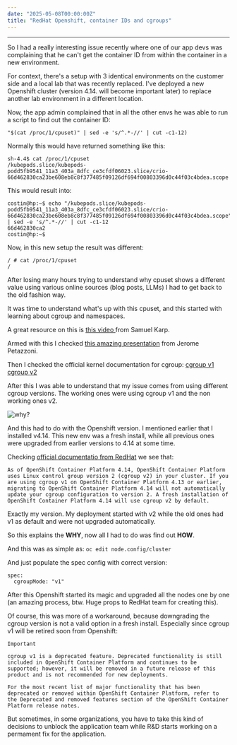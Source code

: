 ```yaml
---
date: "2025-05-08T00:00:00Z"
title: "RedHat Openshift, container IDs and cgroups"
---
```

---

So I had a really interesting issue recently where one of our app devs was complaining that he can't get the container ID from within the container in a new environment.

For context, there's a setup with 3 identical environments on the customer side and a local lab that was recently replaced. I've deployed a new Openshift cluster (version 4.14. will become important later) to replace another lab environment in a different location.

Now, the app admin complained that in all the other envs he was able to run a script to find out the container ID:
```
"$(cat /proc/1/cpuset)" | sed -e 's/^.*-//' | cut -c1-12)
```

Normally this would have returned something like this:
```
sh-4.4$ cat /proc/1/cpuset
/kubepods.slice/kubepods-podd5fb9541_11a3_403a_8dfc_ce3cfdf06023.slice/crio-66d462830ca23be608eb8c8f377485f09126df694f00803396d0c44f03c4bdea.scope
```

This would result into:
```
costin@hp:~$ echo "/kubepods.slice/kubepods-podd5fb9541_11a3_403a_8dfc_ce3cfdf06023.slice/crio-66d462830ca23be608eb8c8f377485f09126df694f00803396d0c44f03c4bdea.scope" | sed -e 's/^.*-//' | cut -c1-12
66d462830ca2
costin@hp:~$
```

Now, in this new setup the result was different:
```
/ # cat /proc/1/cpuset
/
```

After losing many hours trying to understand why cpuset shows a different value using various online sources (blog posts, LLMs) I had to get back to the old fashion way.

It was time to understand what's up with this cpuset, and this started with learning about cgroup and namespaces.

A great resource on this is [this video ](https://www.youtube.com/watch?v=x1npPrzyKfs) from Samuel Karp.

Armed with this I checked [this amazing presentation](https://www.youtube.com/watch?v=sK5i-N34im8) from Jerome Petazzoni.


Then I checked the official kernel documentation for cgroup:
[cgroup v1](https://www.kernel.org/doc/html/latest/admin-guide/cgroup-v1/cgroups.html)
[cgroup v2](https://www.kernel.org/doc/html/latest/admin-guide/cgroup-v2.html)

After this I was able to understand that my issue comes from using different cgroup versions. The working ones were using cgroup v1 and the non working ones v2.

![why?](/images/ytho.jpg)

And this had to do with the Openshift version. I mentioned earlier that I installed v4.14. This new env was a fresh install, while all previous ones were upgraded from earlier versions to 4.14 at some time.

Checking [official documentatio from RedHat](https://docs.redhat.com/en/documentation/openshift_container_platform/4.14/html/installation_configuration/enabling-cgroup-v1) we see that:
```
As of OpenShift Container Platform 4.14, OpenShift Container Platform uses Linux control group version 2 (cgroup v2) in your cluster. If you are using cgroup v1 on OpenShift Container Platform 4.13 or earlier, migrating to OpenShift Container Platform 4.14 will not automatically update your cgroup configuration to version 2. A fresh installation of OpenShift Container Platform 4.14 will use cgroup v2 by default.
```

Exactly my version. My deployment started with v2 while the old ones had v1 as default and were not upgraded automatically.

So this explains the **WHY**, now all I had to do was find out **HOW**.

And this was as simple as: `oc edit node.config/cluster`

And just populate the spec config with correct version:
```
spec:
  cgroupMode: "v1"
```

After this Openshift started its magic and upgraded all the nodes one by one (an amazing process, btw. Huge props to RedHat team for creating this).

Of course, this was more of a workaround, because downgrading the cgroup version is not a valid option in a fresh install.
Especially since cgroup v1 will be retired soon from Openshift:
```
Important

cgroup v1 is a deprecated feature. Deprecated functionality is still included in OpenShift Container Platform and continues to be supported; however, it will be removed in a future release of this product and is not recommended for new deployments.

For the most recent list of major functionality that has been deprecated or removed within OpenShift Container Platform, refer to the Deprecated and removed features section of the OpenShift Container Platform release notes.
```


But sometimes, in some organizations, you have to take this kind of decisions to unblock the application team while R&D starts working on a permament fix for the application.


